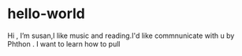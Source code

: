 # hello-world
Hi ,
    I’m susan,I like music and reading.I'd like commnunicate with u by Phthon .
I want to learn how to pull
